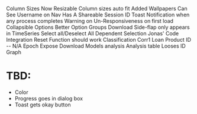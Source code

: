 Column Sizes Now Resizable
Column sizes auto fit
Added Wallpapers
Can See Username on Nav
Has A Shareable Session ID
Toast Notification when any process completes
Warning on Un-Responsiveness on first load
Collapsible Options
Better Option Groups
Download
Side-flap only appears in TimeSeries
Select all/Deselect All
Dependent Selection
Jonas' Code Integration
Reset Function should work
Classification Corr1 Loan Product ID -- N/A
Epoch Expose
Download Models analysis
Analysis table Looses ID
Graph

# TBD:
- Color
- Progress goes in dialog box
- Toast gets okay button